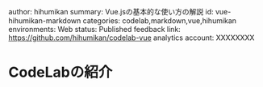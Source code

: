 author: hihumikan
summary: Vue.jsの基本的な使い方の解説
id: vue-hihumikan-markdown
categories: codelab,markdown,vue,hihumikan
environments: Web
status: Published
feedback link: https://github.com/hihumikan/codelab-vue
analytics account: XXXXXXXX

# CodeLabの紹介